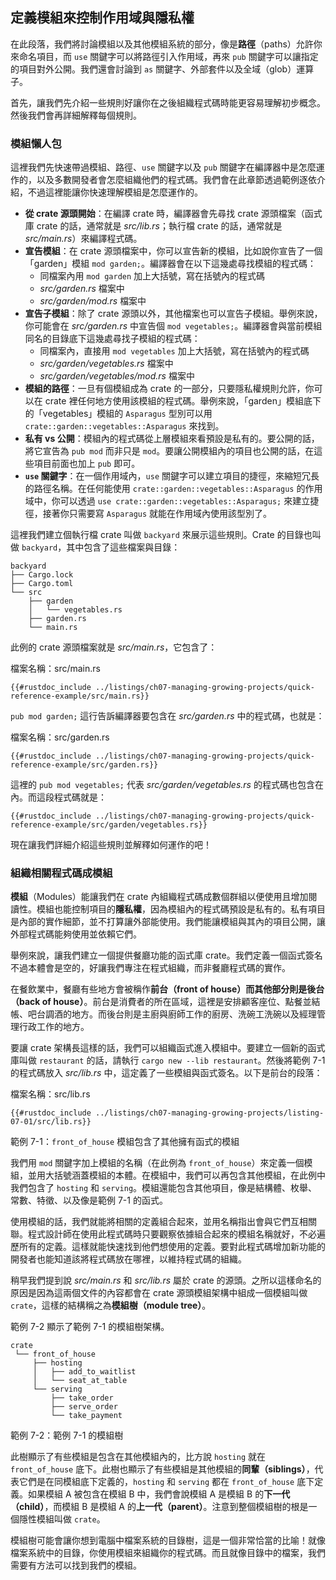 ## 定義模組來控制作用域與隱私權

在此段落，我們將討論模組以及其他模組系統的部分，像是**路徑**（paths）允許你來命名項目，而 `use` 關鍵字可以將路徑引入作用域，再來 `pub` 關鍵字可以讓指定的項目對外公開。我們還會討論到 `as` 關鍵字、外部套件以及全域（glob）運算子。

首先，讓我們先介紹一些規則好讓你在之後組織程式碼時能更容易理解初步概念。然後我們會再詳細解釋每個規則。

### 模組懶人包

這裡我們先快速帶過模組、路徑、`use` 關鍵字以及 `pub` 關鍵字在編譯器中是怎麼運作的，以及多數開發者會怎麼組織他們的程式碼。我們會在此章節透過範例逐依介紹，不過這裡能讓你快速理解模組是怎麼運作的。

- **從 crate 源頭開始**：在編譯 crate 時，編譯器會先尋找 crate 源頭檔案（函式庫 crate 的話，通常就是 *src/lib.rs*；執行檔 crate 的話，通常就是 *src/main.rs*）來編譯程式碼。
- **宣告模組**：在 crate 源頭檔案中，你可以宣告新的模組，比如說你宣告了一個「garden」模組 `mod garden;`。編譯器會在以下這幾處尋找模組的程式碼：
  - 同檔案內用 `mod garden` 加上大括號，寫在括號內的程式碼
  - *src/garden.rs* 檔案中
  - *src/garden/mod.rs* 檔案中
- **宣告子模組**：除了 crate 源頭以外，其他檔案也可以宣告子模組。舉例來說，你可能會在 *src/garden.rs* 中宣告個 `mod vegetables;`。編譯器會與當前模組同名的目錄底下這幾處尋找子模組的程式碼：
  - 同檔案內，直接用 `mod vegetables` 加上大括號，寫在括號內的程式碼
  - *src/garden/vegetables.rs* 檔案中
  - *src/garden/vegetables/mod.rs* 檔案中
- **模組的路徑**：一旦有個模組成為 crate 的一部分，只要隱私權規則允許，你可以在 crate 裡任何地方使用該模組的程式碼。舉例來說，「garden」模組底下的「vegetables」模組的 `Asparagus` 型別可以用 `crate::garden::vegetables::Asparagus` 來找到。
- **私有 vs 公開**：模組內的程式碼從上層模組來看預設是私有的。要公開的話，將它宣告為 `pub mod` 而非只是 `mod`。要讓公開模組內的項目也公開的話，在這些項目前面也加上 `pub` 即可。
- **`use` 關鍵字**：在一個作用域內，`use` 關鍵字可以建立項目的捷徑，來縮短冗長的路徑名稱。在任何能使用 `crate::garden::vegetables::Asparagus` 的作用域中，你可以透過 `use crate::garden::vegetables::Asparagus;` 來建立捷徑，接著你只需要寫 `Asparagus` 就能在作用域內使用該型別了。

這裡我們建立個執行檔 crate 叫做 `backyard` 來展示這些規則。Crate 的目錄也叫做 `backyard`，其中包含了這些檔案與目錄：

```text
backyard
├── Cargo.lock
├── Cargo.toml
└── src
    ├── garden
    │   └── vegetables.rs
    ├── garden.rs
    └── main.rs
```

此例的 crate 源頭檔案就是 *src/main.rs*，它包含了：

<span class="filename">檔案名稱：src/main.rs</span>

```rust,noplayground,ignore
{{#rustdoc_include ../listings/ch07-managing-growing-projects/quick-reference-example/src/main.rs}}
```

`pub mod garden;` 這行告訴編譯器要包含在 *src/garden.rs* 中的程式碼，也就是：

<span class="filename">檔案名稱：src/garden.rs</span>

```rust,noplayground,ignore
{{#rustdoc_include ../listings/ch07-managing-growing-projects/quick-reference-example/src/garden.rs}}
```

這裡的 `pub mod vegetables;` 代表 *src/garden/vegetables.rs* 的程式碼也包含在內。而這段程式碼就是：

```rust,noplayground,ignore
{{#rustdoc_include ../listings/ch07-managing-growing-projects/quick-reference-example/src/garden/vegetables.rs}}
```

現在讓我們詳細介紹這些規則並解釋如何運作的吧！

### 組織相關程式碼成模組

**模組**（Modules）能讓我們在 crate 內組織程式碼成數個群組以便使用且增加閱讀性。模組也能控制項目的**隱私權**，因為模組內的程式碼預設是私有的。私有項目是內部的實作細節，並不打算讓外部能使用。我們能讓模組與其內的項目公開，讓外部程式碼能夠使用並依賴它們。

舉例來說，讓我們建立一個提供餐廳功能的函式庫 crate。我們定義一個函式簽名不過本體會是空的，好讓我們專注在程式組織，而非餐廳程式碼的實作。

在餐飲業中，餐廳有些地方會被稱作**前台（front of house）**而其他部分則是**後台（back of house）**。前台是消費者的所在區域，這裡是安排顧客座位、點餐並結帳、吧台調酒的地方。而後台則是主廚與廚師工作的廚房、洗碗工洗碗以及經理管理行政工作的地方。

要讓 crate 架構長這樣的話，我們可以組織函式進入模組中。要建立一個新的函式庫叫做 `restaurant` 的話，請執行 `cargo new --lib restaurant`。然後將範例 7-1 的程式碼放入 *src/lib.rs* 中，這定義了一些模組與函式簽名。以下是前台的段落：

<span class="filename">檔案名稱：src/lib.rs</span>

```rust,noplayground
{{#rustdoc_include ../listings/ch07-managing-growing-projects/listing-07-01/src/lib.rs}}
```

<span class="caption">範例 7-1：`front_of_house` 模組包含了其他擁有函式的模組</span>

我們用 `mod` 關鍵字加上模組的名稱（在此例為 `front_of_house`）來定義一個模組，並用大括號涵蓋模組的本體。在模組中，我們可以再包含其他模組，在此例中我們包含了 `hosting` 和 `serving`。模組還能包含其他項目，像是結構體、枚舉、常數、特徵、以及像是範例 7-1 的函式。

使用模組的話，我們就能將相關的定義組合起來，並用名稱指出會與它們互相關聯。程式設計師在使用此程式碼時只要觀察依據組合起來的模組名稱就好，不必遍歷所有的定義。這樣就能快速找到他們想使用的定義。要對此程式碼增加新功能的開發者也能知道該將程式碼放在哪裡，以維持程式碼的組織。

稍早我們提到說 *src/main.rs* 和 *src/lib.rs* 屬於 crate 的源頭。之所以這樣命名的原因是因為這兩個文件的內容都會在 crate 源頭模組架構中組成一個模組叫做 `crate`，這樣的結構稱之為**模組樹（module tree）**。

範例 7-2 顯示了範例 7-1 的模組樹架構。

```text
crate
 └── front_of_house
     ├── hosting
     │   ├── add_to_waitlist
     │   └── seat_at_table
     └── serving
         ├── take_order
         ├── serve_order
         └── take_payment
```

<span class="caption">範例 7-2：範例 7-1 的模組樹</span>

此樹顯示了有些模組是包含在其他模組內的，比方說 `hosting` 就在 `front_of_house` 底下。此樹也顯示了有些模組是其他模組的**同輩（siblings）**，代表它們是在同模組底下定義的，`hosting` 和 `serving` 都在 `front_of_house` 底下定義。如果模組 A 被包含在模組 B 中，我們會說模組 A 是模組 B 的**下一代（child）**，而模組 B 是模組 A 的**上一代（parent）**。注意到整個模組樹的根是一個隱性模組叫做 `crate`。

模組樹可能會讓你想到電腦中檔案系統的目錄樹，這是一個非常恰當的比喻！就像檔案系統中的目錄，你使用模組來組織你的程式碼。而且就像目錄中的檔案，我們需要有方法可以找到我們的模組。
